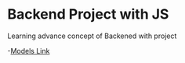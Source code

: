 # Backend Project with JS

Learning advance concept of Backened with project

-[Models Link](https://app.eraser.io/workspace/YtPqZ1VogxGy1jzIDkzj)
